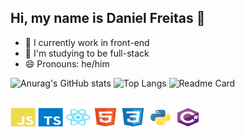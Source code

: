 ## Hi, my name is Daniel Freitas 👋
- 🔭 I currently work in front-end
- 🌱 I'm studying to be full-stack
- 😄 Pronouns: he/him

![Anurag's GitHub stats](https://github-readme-stats.vercel.app/api?username=danieellfreitas&count_private=true&show_icons=true&theme=transparent)
![Top Langs](https://github-readme-stats.vercel.app/api/top-langs/?username=danieellfreitas&langs_count=10&layout=compact&theme=transparent)
![Readme Card](https://github-readme-stats.vercel.app/api/pin/?username=danieellfreitas&repo=PrimeiroGit&theme=transparent)

<div style="display: inline_block"><br>
  <img align="center" alt="Danas-Js" height="30" width="40" src="https://raw.githubusercontent.com/devicons/devicon/master/icons/javascript/javascript-plain.svg">
  <img align="center" alt="Danas-Ts" height="30" width="40" src="https://raw.githubusercontent.com/devicons/devicon/master/icons/typescript/typescript-plain.svg">
  <img align="center" alt="Danas-React" height="30" width="40" src="https://raw.githubusercontent.com/devicons/devicon/master/icons/react/react-original.svg">
  <img align="center" alt="Danas-HTML" height="30" width="40" src="https://raw.githubusercontent.com/devicons/devicon/master/icons/html5/html5-original.svg">
  <img align="center" alt="Danas-CSS" height="30" width="40" src="https://raw.githubusercontent.com/devicons/devicon/master/icons/css3/css3-original.svg">
  <img align="center" alt="Danas-Python" height="30" width="40" src="https://raw.githubusercontent.com/devicons/devicon/master/icons/python/python-original.svg">
  <img align="center" alt="Danas-Csharp" height="30" width="40" src="https://raw.githubusercontent.com/devicons/devicon/master/icons/csharp/csharp-original.svg">
</div>
  
  ##
